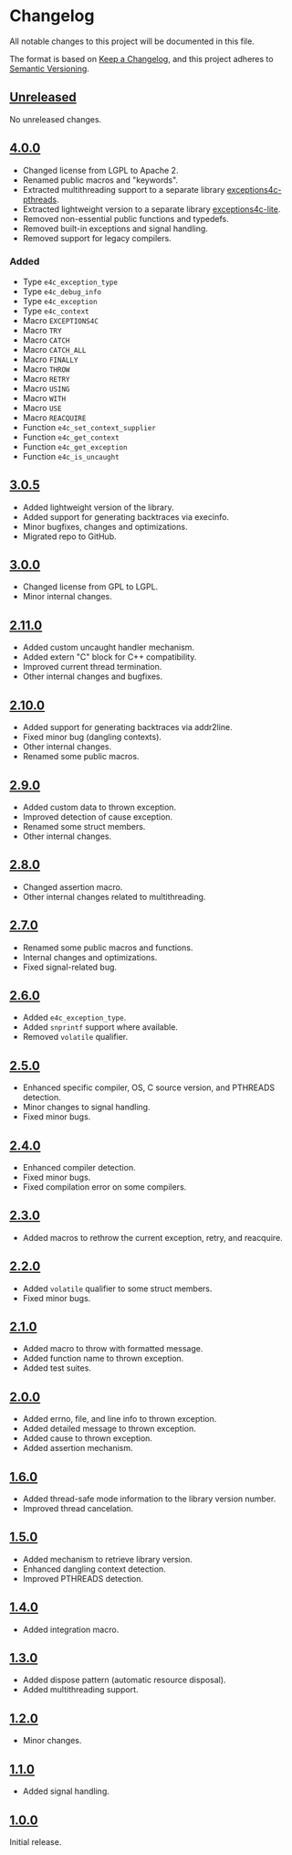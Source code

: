 
# Changelog

All notable changes to this project will be documented in this file.

The format is based on [Keep a Changelog](https://keepachangelog.com/en/1.1.0/),
and this project adheres to [Semantic Versioning](https://semver.org/).

## [Unreleased]

No unreleased changes.


## [4.0.0]

- Changed license from LGPL to Apache 2.
- Renamed public macros and "keywords".
- Extracted multithreading support to a separate library
  [exceptions4c-pthreads](https://github.com/guillermocalvo/exceptions4c-pthreads).
- Extracted lightweight version to a separate library
  [exceptions4c-lite](https://github.com/guillermocalvo/exceptions4c-lite).
- Removed non-essential public functions and typedefs.
- Removed built-in exceptions and signal handling.
- Removed support for legacy compilers.

### Added

- Type `e4c_exception_type`
- Type `e4c_debug_info`
- Type `e4c_exception`
- Type `e4c_context`
- Macro `EXCEPTIONS4C`
- Macro `TRY`
- Macro `CATCH`
- Macro `CATCH_ALL`
- Macro `FINALLY`
- Macro `THROW`
- Macro `RETRY`
- Macro `USING`
- Macro `WITH`
- Macro `USE`
- Macro `REACQUIRE`
- Function `e4c_set_context_supplier`
- Function `e4c_get_context`
- Function `e4c_get_exception`
- Function `e4c_is_uncaught`


## [3.0.5]

- Added lightweight version of the library.
- Added support for generating backtraces via execinfo.
- Minor bugfixes, changes and optimizations.
- Migrated repo to GitHub.


## [3.0.0]

- Changed license from GPL to LGPL.
- Minor internal changes.


## [2.11.0]

- Added custom uncaught handler mechanism.
- Added extern "C" block for C++ compatibility.
- Improved current thread termination.
- Other internal changes and bugfixes.


## [2.10.0]

- Added support for generating backtraces via addr2line.
- Fixed minor bug (dangling contexts).
- Other internal changes.
- Renamed some public macros.


## [2.9.0]

- Added custom data to thrown exception.
- Improved detection of cause exception.
- Renamed some struct members.
- Other internal changes.


## [2.8.0]

- Changed assertion macro.
- Other internal changes related to multithreading.


## [2.7.0]

- Renamed some public macros and functions.
- Internal changes and optimizations.
- Fixed signal-related bug.


## [2.6.0]

- Added `e4c_exception_type`.
- Added `snprintf` support where available.
- Removed `volatile` qualifier.


## [2.5.0]

- Enhanced specific compiler, OS, C source version, and PTHREADS detection.
- Minor changes to signal handling.
- Fixed minor bugs.


## [2.4.0]

- Enhanced compiler detection.
- Fixed minor bugs.
- Fixed compilation error on some compilers.


## [2.3.0]

- Added macros to rethrow the current exception, retry, and reacquire.


## [2.2.0]

- Added `volatile` qualifier to some struct members.
- Fixed minor bugs.


## [2.1.0]

- Added macro to throw with formatted message.
- Added function name to thrown exception.
- Added test suites.


## [2.0.0]

- Added errno, file, and line info to thrown exception.
- Added detailed message to thrown exception.
- Added cause to thrown exception.
- Added assertion mechanism.


## [1.6.0]

- Added thread-safe mode information to the library version number.
- Improved thread cancelation.


## [1.5.0]

- Added mechanism to retrieve library version.
- Enhanced dangling context detection.
- Improved PTHREADS detection.


## [1.4.0]

- Added integration macro.


## [1.3.0]

- Added dispose pattern (automatic resource disposal).
- Added multithreading support.


## [1.2.0]

- Minor changes.


## [1.1.0]

- Added signal handling.


## [1.0.0]

Initial release.


[Unreleased]: https://github.com/guillermocalvo/exceptions4c/compare/main...develop
[1.0.0]: https://github.com/guillermocalvo/exceptions4c/releases/tag/v1.0.0
[1.1.0]: https://github.com/guillermocalvo/exceptions4c/releases/tag/v1.1.0
[1.2.0]: https://github.com/guillermocalvo/exceptions4c/releases/tag/v1.2.0
[1.3.0]: https://github.com/guillermocalvo/exceptions4c/releases/tag/v1.3.0
[1.4.0]: https://github.com/guillermocalvo/exceptions4c/releases/tag/v1.4.0
[1.5.0]: https://github.com/guillermocalvo/exceptions4c/releases/tag/v1.5.0
[1.6.0]: https://github.com/guillermocalvo/exceptions4c/releases/tag/v1.6.0
[2.0.0]: https://github.com/guillermocalvo/exceptions4c/releases/tag/v2.0.0
[2.1.0]: https://github.com/guillermocalvo/exceptions4c/releases/tag/v2.1.0
[2.2.0]: https://github.com/guillermocalvo/exceptions4c/releases/tag/v2.2.0
[2.3.0]: https://github.com/guillermocalvo/exceptions4c/releases/tag/v2.3.0
[2.4.0]: https://github.com/guillermocalvo/exceptions4c/releases/tag/v2.4.0
[2.5.0]: https://github.com/guillermocalvo/exceptions4c/releases/tag/v2.5.0
[2.6.0]: https://github.com/guillermocalvo/exceptions4c/releases/tag/v2.6.0
[2.7.0]: https://github.com/guillermocalvo/exceptions4c/releases/tag/v2.7.0
[2.8.0]: https://github.com/guillermocalvo/exceptions4c/releases/tag/v2.8.0
[2.9.0]: https://github.com/guillermocalvo/exceptions4c/releases/tag/v2.9.0
[2.10.0]: https://github.com/guillermocalvo/exceptions4c/releases/tag/v2.10.0
[2.11.0]: https://github.com/guillermocalvo/exceptions4c/releases/tag/v2.11.0
[3.0.0]: https://github.com/guillermocalvo/exceptions4c/releases/tag/v3.0.0
[3.0.5]: https://github.com/guillermocalvo/exceptions4c/releases/tag/v3.0.5
[4.0.0]: https://github.com/guillermocalvo/exceptions4c/releases/tag/4.0.0
